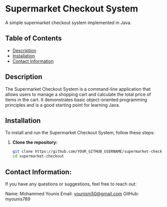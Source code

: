 # Supermarket Checkout System

A simple supermarket checkout system implemented in Java.

## Table of Contents

- [Description](#description)
- [Installation](#installation)
- [Contact Information](#contact-information)

## Description

The Supermarket Checkout System is a command-line application that allows users to manage a shopping cart and calculate the total price of items in the cart. It demonstrates basic object-oriented programming principles and is a good starting point for learning Java.

## Installation

To install and run the Supermarket Checkout System, follow these steps:

1. **Clone the repository:**
   ```bash
   git clone https://github.com/YOUR_GITHUB_USERNAME/supermarket-checkout.git
   cd supermarket-checkout

## Contact Information:

If you have any questions or suggestions, feel free to reach out:

Name: Mohammed Younis
Email: younism50@gmail.com
GitHub: myounis789